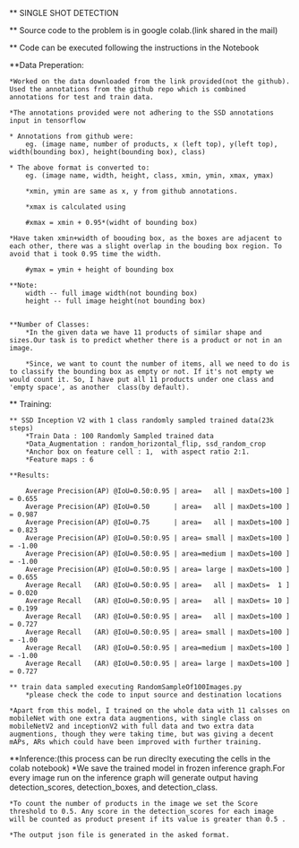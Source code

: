 ** SINGLE SHOT DETECTION

** Source code to the problem is in google colab.(link shared in the mail)

** Code can be executed following the instructions in the Notebook

**Data Preperation:

	*Worked on the data downloaded from the link provided(not the github). Used the annotations from the github repo which is combined annotations for test and train data.
	
	*The annotations provided were not adhering to the SSD annotations input in tensorflow

	* Annotations from github were:
		eg. (image name, number of products, x (left top), y(left top), width(bounding box), height(bounding box), class)
		
	* The above format is converted to:
		eg. (image name, width, height, class, xmin, ymin, xmax, ymax)
		
		*xmin, ymin are same as x, y from github annotations.
		
		*xmax is calculated using
		
		#xmax = xmin + 0.95*(widht of bounding box)
		
	*Have taken xmin+width of boouding box, as the boxes are adjacent to each other, there was a slight overlap in the bouding box region. To avoid that i took 0.95 time the width.
		
		#ymax = ymin + height of bounding box
		
	**Note:
		width -- full image width(not bounding box)
		height -- full image height(not bounding box)


	**Number of Classes:
		*In the given data we have 11 products of similar shape and sizes.Our task is to predict whether there is a product or not in an image.

		*Since, we want to count the number of items, all we need to do is to classify the bounding box as empty or not. If it's not empty we would count it. So, I have put all 11 products under one class and 'empty space', as another  class(by default).
		
		
** Training:

	** SSD Inception V2 with 1 class randomly sampled trained data(23k steps)
		*Train Data : 100 Randomly Sampled trained data
		*Data_Augmentation : random_horizontal_flip, ssd_random_crop
		*Anchor box on feature cell : 1,  with aspect ratio 2:1.
		*Feature maps : 6
		
	**Results:
		
		Average Precision(AP) @IoU=0.50:0.95 | area=   all | maxDets=100 ] = 0.655
		Average Precision(AP) @IoU=0.50      | area=   all | maxDets=100 ] = 0.987
		Average Precision(AP) @IoU=0.75      | area=   all | maxDets=100 ] = 0.823
		Average Precision(AP) @IoU=0.50:0.95 | area= small | maxDets=100 ] = -1.00
		Average Precision(AP) @IoU=0.50:0.95 | area=medium | maxDets=100 ] = -1.00
		Average Precision(AP) @IoU=0.50:0.95 | area= large | maxDets=100 ] = 0.655
		Average Recall   (AR) @IoU=0.50:0.95 | area=   all | maxDets=  1 ] = 0.020
		Average Recall   (AR) @IoU=0.50:0.95 | area=   all | maxDets= 10 ] = 0.199
		Average Recall   (AR) @IoU=0.50:0.95 | area=   all | maxDets=100 ] = 0.727
		Average Recall   (AR) @IoU=0.50:0.95 | area= small | maxDets=100 ] = -1.00
		Average Recall   (AR) @IoU=0.50:0.95 | area=medium | maxDets=100 ] = -1.00
		Average Recall   (AR) @IoU=0.50:0.95 | area= large | maxDets=100 ] = 0.727
		
	** train data sampled executing RandomSampleOf100Images.py 
		*please check the code to input source and destination locations
		
	*Apart from this model, I trained on the whole data with 11 calsses on mobileNet with one extra data augmentions, with single class on mobileNetV2 and inceptionV2 with full data and two extra data augmentions, though they were taking time, but was giving a decent mAPs, ARs which could have been improved with further training.

	
**Inference:(this process can be run direclty executing the cells in the colab notebook)
	*We save the trained model in frozen inference graph.For every image run on the inference graph will generate output having detection_scores, detection_boxes, and detection_class.
	
	*To count the number of products in the image we set the Score threshold to 0.5. Any score in the detection_scores for each image will be counted as product present if its value is greater than 0.5 .
	
	*The output json file is generated in the asked format.
		
			
		
			
				
